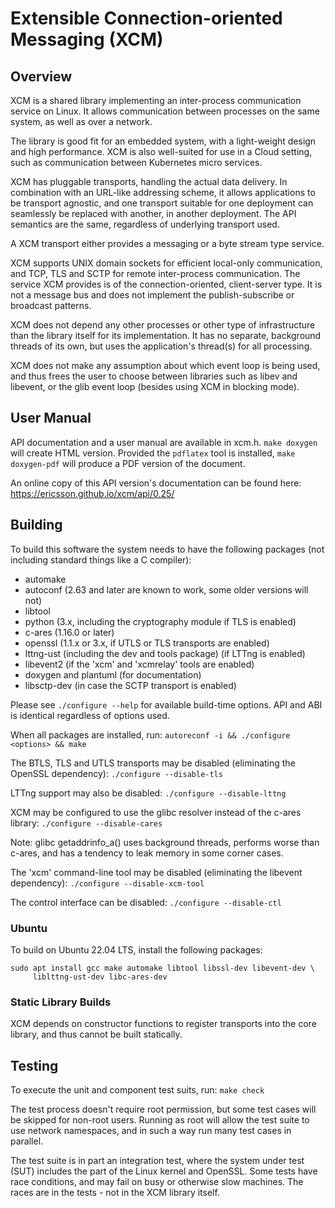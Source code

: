 # Extensible Connection-oriented Messaging (XCM)

## Overview

XCM is a shared library implementing an inter-process communication
service on Linux. It allows communication between processes on the
same system, as well as over a network.

The library is good fit for an embedded system, with a light-weight
design and high performance. XCM is also well-suited for use in a
Cloud setting, such as communication between Kubernetes micro
services.

XCM has pluggable transports, handling the actual data delivery. In
combination with an URL-like addressing scheme, it allows applications
to be transport agnostic, and one transport suitable for one
deployment can seamlessly be replaced with another, in another
deployment. The API semantics are the same, regardless of underlying
transport used.

A XCM transport either provides a messaging or a byte stream type
service.

XCM supports UNIX domain sockets for efficient local-only
communication, and TCP, TLS and SCTP for remote inter-process
communication. The service XCM provides is of the connection-oriented,
client-server type. It is not a message bus and does not implement the
publish-subscribe or broadcast patterns.

XCM does not depend any other processes or other type of
infrastructure than the library itself for its implementation. It has
no separate, background threads of its own, but uses the application's
thread(s) for all processing.

XCM does not make any assumption about which event loop is being used,
and thus frees the user to choose between libraries such as libev and
libevent, or the glib event loop (besides using XCM in blocking mode).

## User Manual

API documentation and a user manual are available in xcm.h. `make
doxygen` will create HTML version. Provided the `pdflatex` tool is
installed, `make doxygen-pdf` will produce a PDF version of the
document.

An online copy of this API version's documentation can be found here:
https://ericsson.github.io/xcm/api/0.25/

## Building

To build this software the system needs to have the following packages
(not including standard things like a C compiler):

* automake
* autoconf (2.63 and later are known to work, some older versions will not)
* libtool
* python (3.x, including the cryptography module if TLS is enabled)
* c-ares (1.16.0 or later)
* openssl (1.1.x or 3.x, if UTLS or TLS transports are enabled)
* lttng-ust (including the dev and tools package) (if LTTng is enabled)
* libevent2 (if the 'xcm' and 'xcmrelay' tools are enabled)
* doxygen and plantuml (for documentation)
* libsctp-dev (in case the SCTP transport is enabled)

Please see `./configure --help` for available build-time options. API
and ABI is identical regardless of options used.

When all packages are installed, run:
`autoreconf -i && ./configure <options> && make`

The BTLS, TLS and UTLS transports may be disabled (eliminating
the OpenSSL dependency):
`./configure --disable-tls`

LTTng support may also be disabled:
`./configure --disable-lttng`

XCM may be configured to use the glibc resolver instead of the c-ares
library:
`./configure --disable-cares`

Note: glibc getaddrinfo_a() uses background threads, performs worse
than c-ares, and has a tendency to leak memory in some corner cases.

The 'xcm' command-line tool may be disabled (eliminating the libevent
dependency):
`./configure --disable-xcm-tool`

The control interface can be disabled:
`./configure --disable-ctl`

### Ubuntu

To build on Ubuntu 22.04 LTS, install the following packages:

```
sudo apt install gcc make automake libtool libssl-dev libevent-dev \
     liblttng-ust-dev libc-ares-dev
```

### Static Library Builds

XCM depends on constructor functions to register transports into the
core library, and thus cannot be built statically.

## Testing

To execute the unit and component test suits, run:
`make check`

The test process doesn't require root permission, but some test cases
will be skipped for non-root users. Running as root will allow the
test suite to use network namespaces, and in such a way run many test
cases in parallel.

The test suite is in part an integration test, where the system under
test (SUT) includes the part of the Linux kernel and OpenSSL. Some
tests have race conditions, and may fail on busy or otherwise slow
machines. The races are in the tests - not in the XCM library itself.
